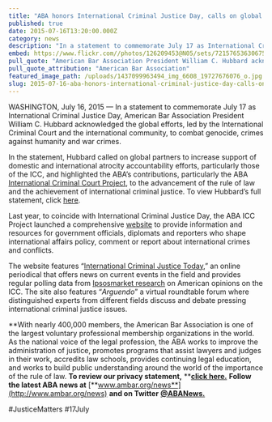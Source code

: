 ```yaml
---
title: "ABA honors International Criminal Justice Day, calls on global partners"
published: true
date: 2015-07-16T13:20:00.000Z
category: news
description: "In a statement to commemorate July 17 as International Criminal Justice Day, American Bar Association President William C. Hubbard acknowledged the global efforts, led by the International Criminal Court and the international community, to combat genocide, crimes against humanity and war crimes. #JusticeMatters #17July"
embed: https://www.flickr.com//photos/126209453@N05/sets/72157653630675054/show/?embed=1
pull_quote: "American Bar Association President William C. Hubbard acknowledged the global efforts, led by the International Criminal Court and the international community, to combat genocide, crimes against humanity and war crimes. "
pull_quote_attribution: "American Bar Association"
featured_image_path: /uploads/1437099963494_img_6608_19727676076_o.jpg
slug: 2015-07-16-aba-honors-international-criminal-justice-day-calls-on-global-partners
---
```


WASHINGTON, July 16, 2015 — In a statement to commemorate July 17 as International Criminal Justice Day, American Bar Association President William C. Hubbard acknowledged the global efforts, led by the International Criminal Court and the international community, to combat genocide, crimes against humanity and war crimes.

In the statement, Hubbard called on global partners to increase support of domestic and international atrocity accountability efforts, particularly those of the ICC, and highlighted the ABA’s contributions, particularly the ABA [International Criminal Court Project](http://www.americanbar.org/groups/human_rights/projects/icc_project.html), to the advancement of the rule of law and the achievement of international criminal justice. To view Hubbard’s full statement, click [here](http://www.americanbar.org/news/abanews/aba-news-archives/2015/07/aba_honors_internati.html).

Last year, to coincide with International Criminal Justice Day, the ABA ICC Project launched a comprehensive [website](http://www.aba-icc.org/) to provide information and resources for government officials, diplomats and reporters who shape international affairs policy, comment or report about international crimes and conflicts.

The website features “[International Criminal Justice Today](http://www.international-criminal-justice-today.org/),” an online periodical that offers news on current events in the field and provides regular polling data from [Ipsosmarket research](http://www.international-criminal-justice-today.org/ipsos-polling-data/) on American opinions on the ICC. The site also features “_Arguendo_” a virtual roundtable forum where distinguished experts from different fields discuss and debate pressing international criminal justice issues.

**With nearly 400,000 members, the American Bar Association is one of the largest voluntary professional membership organizations in the world. As the national voice of the legal profession, the ABA works to improve the administration of justice, promotes programs that assist lawyers and judges in their work, accredits law schools, provides continuing legal education, and works to build public understanding around the world of the importance of the rule of law. **To review our privacy statement,** **[**click here.**](http://www.americanbar.org/utility/privacy.html) **Follow the latest ABA news at** [**www.ambar.org/news**](http://www.ambar.org/news) **and on Twitter** **[@ABANews.](http://aba.pr-optout.com/Tracking.aspx?Data=HHL%3d8%2c41%3a4-%3eLCE580%3c%2f%3b%26SDG%3c90%3a.&RE=MC&RI=4408758&Preview=False&DistributionActionID=31667&Action=Follow+Link)**

#JusticeMatters #17July
